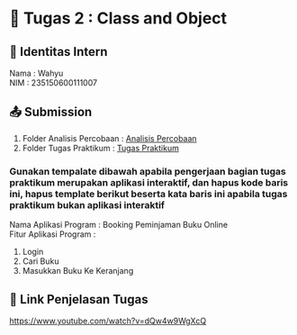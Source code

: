 # 📁 Tugas 2 : Class and Object

## 👤 Identitas Intern
Nama : Wahyu            
NIM  : 235150600111007

## 📤 Submission

1. Folder Analisis Percobaan : [Analisis Percobaan](./Analisis%20Percobaan/)
2. Folder Tugas Praktikum : [Tugas Praktikum](./Tugas%20Praktikum/)

### Gunakan tempalate dibawah apabila pengerjaan bagian tugas praktikum merupakan aplikasi interaktif, dan hapus kode baris ini, hapus template berikut beserta kata baris ini apabila tugas praktikum bukan aplikasi interaktif

Nama Aplikasi Program :  Booking Peminjaman Buku Online  
Fitur Aplikasi Program :                   
1. Login
2. Cari Buku
3. Masukkan Buku Ke Keranjang

## 🔗 Link Penjelasan Tugas

https://www.youtube.com/watch?v=dQw4w9WgXcQ
